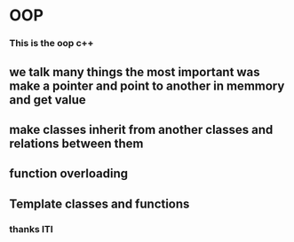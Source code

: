 # OOP
### This is the oop c++ 
## we talk many things the most important was make a pointer and point to another in memmory and get value
## make classes inherit from another classes and relations between them
## function overloading 
## Template classes and functions 
### thanks ITI
